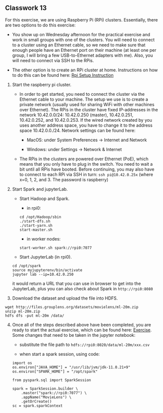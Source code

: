 ## Classwork 13

For this exercise, we are using Raspberry Pi (RPi) clusters. Essentially, there are two options to do this exercise:
- You show up on Wednesday afternoon for the practical exercise and work in small groups with one of the clusters. You will need to connect to a cluster using an Ethernet cable, so we need to make sure that enough people have an Ethernet port on their machine (at least one per group, I will bring a few USB-to-Ethernet adapters with me). Also, you will need to connect via SSH to the RPis.

- The other option is to create an RPi cluster at home. Instructions on how to do this can be found here: [Rpi Setup Instruction](https://github.com/DocSeven/PiCluster)

1. Start the raspberry pi cluster.
    - In order to get started, you need to connect the cluster via the Ethernet cable to your machine. The setup we use is to create a private network (usually used for sharing WiFi with other machines over Ethernet). The RPis in the cluster have fixed IP-addresses in the network 10.42.0.0/24: 10.42.0.250 (master), 10.42.0.251, 10.42.0.252, and 10.42.0.253. If the wired network created by you uses another address space, you have to change it to the address space 10.42.0.0./24. Network settings can be found here:
        - MacOS: under System Preferences → Internet and Network

        - Windows: under Settings → Network \& Internet

    - The RPis in the clusters are powered over Ethernet (PoE), which means that you only have to plug in the switch. You need to wait a bit until all RPis have booted. Before continuing, you may also have to connect to each RPi via SSH in turn:
    `
    ssh pi@10.42.0.25x
    `
    (where x=0, 1, 2, and 3. The password is raspberry)

2. Start Spark and jupyterLab.
    - Start Hadoop and Spark.
        - in rpi0:
        ```
        cd /opt/Hadoop/sbin
        ./start-dfs.sh
        ./start-yarn.sh
        start-master.sh
        ```
        - in worker nodes:
        ```
        start-worker.sh spark://rpi0:7077
        ```

    - Start JupyterLab (in rpi0).
    ```
    cd /opt/spark
    source myjupyterenv/bin/activate
    jupyter lab --ip=10.42.0.250
    ```
    it would return a URL that you can use in browser to get into the JupyterLab, plus you can also check about Spark in `http://rpi0:8080`

3. Download the dataset and upload the file into HDFS.
```
wget http://files.grouplens.org/datasets/movielens/ml-20m.zip
unzip ml-20m.zip
hdfs dfs -put ml-20m /data/
```

4. Once all of the steps described above have been completed, you are ready to start the actual exercise, which can be found here: [Exercise](https://github.com/DocSeven/PiCluster/tree/master/Exercises). Some changes that need to be taken in the jupyter notebook:
    - substitute the file path to `hdfs://rpi0:8020/data/ml-20m/xxx.csv` 

    - when start a spark session, using code:
    ```
    import os
    os.environ["JAVA_HOME"] = "/usr/lib/jvm/jdk-11.0.21+9"
    os.environ["SPARK_HOME"] = "/opt/spark"

    from pyspark.sql import SparkSession

    spark = SparkSession.builder \
        .master("spark://rpi0:7077") \
        .appName("MovieLens") \
        .getOrCreate()
    sc = spark.sparkContext
    ```
    

